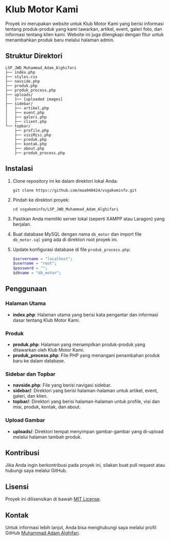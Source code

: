 
# Klub Motor Kami

Proyek ini merupakan website untuk Klub Motor Kami yang berisi informasi tentang produk-produk yang kami tawarkan, artikel, event, galeri foto, dan informasi tentang klien kami. Website ini juga dilengkapi dengan fitur untuk menambahkan produk baru melalui halaman admin.

## Struktur Direktori

```
LSP_JWD_Muhammad_Adam_Alghifari
├── index.php
├── styles.css
├── navside.php
├── produk.php
├── produk_process.php
├── uploads/
│   ├── [uploaded images]
├── sidebar/
│   ├── artikel.php
│   ├── event.php
│   ├── galeri.php
│   ├── client.php
└── topbar/
    ├── profile.php
    ├── visiMisi.php
    ├── produk.php
    ├── kontak.php
    ├── about.php
    ├── produk_process.php
```

## Instalasi

1. Clone repository ini ke dalam direktori lokal Anda:
    ```
    git clone https://github.com/maa040424/vsgakominfo.git
    ```

2. Pindah ke direktori proyek:
    ```
    cd vsgakominfo/LSP_JWD_Muhammad_Adam_Alghifari
    ```

3. Pastikan Anda memiliki server lokal (seperti XAMPP atau Laragon) yang berjalan.

4. Buat database MySQL dengan nama `db_motor` dan import file `db_motor.sql` yang ada di direktori root proyek ini.

5. Update konfigurasi database di file `produk_process.php`:
    ```php
    $servername = "localhost";
    $username = "root";
    $password = "";
    $dbname = "db_motor";
    ```

## Penggunaan

### Halaman Utama

- **index.php**: Halaman utama yang berisi kata pengantar dan informasi dasar tentang Klub Motor Kami.

### Produk

- **produk.php**: Halaman yang menampilkan produk-produk yang ditawarkan oleh Klub Motor Kami.
- **produk_process.php**: File PHP yang menangani penambahan produk baru ke dalam database.

### Sidebar dan Topbar

- **navside.php**: File yang berisi navigasi sidebar.
- **sidebar/**: Direktori yang berisi halaman-halaman untuk artikel, event, galeri, dan klien.
- **topbar/**: Direktori yang berisi halaman-halaman untuk profile, visi dan misi, produk, kontak, dan about.

### Upload Gambar

- **uploads/**: Direktori tempat menyimpan gambar-gambar yang di-upload melalui halaman tambah produk.

## Kontribusi

Jika Anda ingin berkontribusi pada proyek ini, silakan buat pull request atau hubungi saya melalui GitHub.

## Lisensi

Proyek ini dilisensikan di bawah [MIT License](LICENSE).

## Kontak

Untuk informasi lebih lanjut, Anda bisa menghubungi saya melalui profil GitHub [Muhammad Adam Alghifari](https://github.com/maa040424).
```
